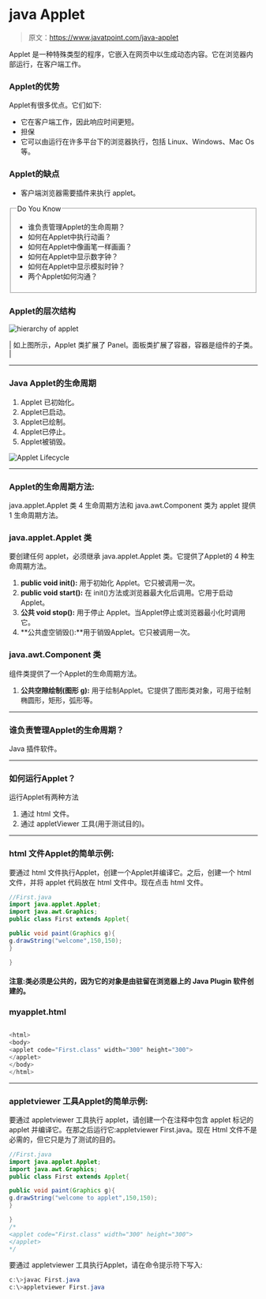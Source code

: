 # java Applet

> 原文：<https://www.javatpoint.com/java-applet>

Applet 是一种特殊类型的程序，它嵌入在网页中以生成动态内容。它在浏览器内部运行，在客户端工作。

### Applet的优势

Applet有很多优点。它们如下:

*   它在客户端工作，因此响应时间更短。
*   担保
*   它可以由运行在许多平台下的浏览器执行，包括 Linux、Windows、Mac Os 等。

### Applet的缺点

*   客户端浏览器需要插件来执行 applet。

<fieldset><legend class="legendfont">Do You Know</legend>

*   谁负责管理Applet的生命周期？
*   如何在Applet中执行动画？
*   如何在Applet中像画笔一样画画？
*   如何在Applet中显示数字钟？
*   如何在Applet中显示模拟时钟？
*   两个Applet如何沟通？

</fieldset>

### Applet的层次结构

![hierarchy of applet](../img/0c1a025e3a40ec91ef804004b0ac135e.png)

| 如上图所示，Applet 类扩展了 Panel。面板类扩展了容器，容器是组件的子类。 |

* * *

### Java Applet的生命周期

1.  Applet 已初始化。
2.  Applet已启动。
3.  Applet已绘制。
4.  Applet已停止。
5.  Applet被销毁。

![Applet Lifecycle](../img/b159cfecbb4a9d29765cc267bae5548a.png)

* * *

### Applet的生命周期方法:

java.applet.Applet 类 4 生命周期方法和 java.awt.Component 类为 applet 提供 1 生命周期方法。

### java.applet.Applet 类

要创建任何 applet，必须继承 java.applet.Applet 类。它提供了Applet的 4 种生命周期方法。

1.  **public void init():** 用于初始化 Applet。它只被调用一次。
2.  **public void start():** 在 init()方法或浏览器最大化后调用。它用于启动Applet。
3.  **公共 void stop():** 用于停止 Applet。当Applet停止或浏览器最小化时调用它。
4.  **公共虚空销毁():**用于销毁Applet。它只被调用一次。

### java.awt.Component 类

组件类提供了一个Applet的生命周期方法。

1.  **公共空隙绘制(图形 g):** 用于绘制Applet。它提供了图形类对象，可用于绘制椭圆形，矩形，弧形等。

* * *

### 谁负责管理Applet的生命周期？

Java 插件软件。

* * *

### 如何运行Applet？

运行Applet有两种方法

1.  通过 html 文件。
2.  通过 appletViewer 工具(用于测试目的)。

* * *

### html 文件Applet的简单示例:

要通过 html 文件执行Applet，创建一个Applet并编译它。之后，创建一个 html 文件，并将 applet 代码放在 html 文件中。现在点击 html 文件。

```java
//First.java
import java.applet.Applet;
import java.awt.Graphics;
public class First extends Applet{

public void paint(Graphics g){
g.drawString("welcome",150,150);
}

}

```

#### 注意:类必须是公共的，因为它的对象是由驻留在浏览器上的 Java Plugin 软件创建的。

### myapplet.html

```java

<html>
<body>
<applet code="First.class" width="300" height="300">
</applet>
</body>
</html>

```

* * *

### appletviewer 工具Applet的简单示例:

要通过 appletviewer 工具执行 applet，请创建一个在注释中包含 applet 标记的 applet 并编译它。在那之后运行它:appletviewer First.java。现在 Html 文件不是必需的，但它只是为了测试的目的。

```java
//First.java
import java.applet.Applet;
import java.awt.Graphics;
public class First extends Applet{

public void paint(Graphics g){
g.drawString("welcome to applet",150,150);
}

}
/*
<applet code="First.class" width="300" height="300">
</applet>
*/

```

要通过 appletviewer 工具执行Applet，请在命令提示符下写入:

```java
c:\>javac First.java
c:\>appletviewer First.java

```